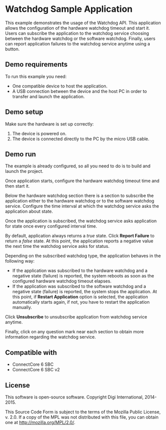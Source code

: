 Watchdog Sample Application
===========================

This example demonstrates the usage of the Watchdog API. This application allows
the configuration of the hardware watchdog timeout and start it. Users can
subscribe the application to the watchdog service choosing between the hardware 
watchdog or the software watchdog. Finally, users can report application
failures to the watchdog service anytime using a button.

Demo requirements
-----------------

To run this example you need:

* One compatible device to host the application.
* A USB connection between the device and the host PC in order to transfer and
  launch the application.

Demo setup
----------

Make sure the hardware is set up correctly:

1. The device is powered on.
2. The device is connected directly to the PC by the micro USB cable.

Demo run
--------

The example is already configured, so all you need to do is to build and launch 
the project.

Once application starts, configure the hardware watchdog timeout time and then
start it.
  
Below the hardware watchdog section there is a section to subscribe the
application either to the hardware watchdog or to the software watchdog service.
Configure the time interval at which the watchdog service asks the application
about state.

Once the application is subscribed, the watchdog service asks application for
state once every configured interval time.

By default, application always returns a _true_ state. Click **Report Failure**
to return a _false_ state. At this point, the application reports a negative
value the next time the watchdog service asks for status.

Depending on the subscribed watchdog type, the application behaves in the
following way:

* If the application was subscribed to the hardware watchdog and a negative
  state (failure) is reported, the system reboots as soon as the configured
  hardware watchdog timeout elapses.
* If the application was subscribed to the software watchdog and a negative
  state (failure) is reported, the system stops the application. At this point,
  if **Restart Application** option is selected, the application automatically
  starts again, if not, you have to restart the application manually.

Click **Unsubscribe** to unsubscribe application from watchdog service anytime.

Finally, click on any question mark near each section to obtain more information
regarding the watchdog service.

Compatible with
---------------

* ConnectCore 6 SBC
* ConnectCore 6 SBC v2

License
-------

This software is open-source software. Copyright Digi International, 2014-2015.

This Source Code Form is subject to the terms of the Mozilla Public License,
v. 2.0. If a copy of the MPL was not distributed with this file, you can obtain
one at http://mozilla.org/MPL/2.0/.